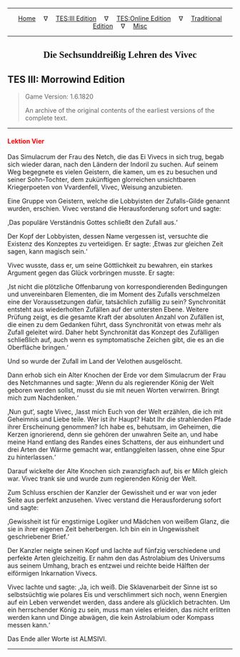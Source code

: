 
---

<!-- Jekyll Page Links -->

<center>
<a href="../../../../index.html">Home</a>
&emsp;&nabla;&emsp;
<a href="../../../index-tes3.html">TES:III Edition</a>
&emsp;&nabla;&emsp;
<a href="../../../index-teso.html">TES:Online Edition</a>
&emsp;&nabla;&emsp;
<a href="../../../index-traditional.html">Traditional Edition</a>
&emsp;&nabla;&emsp;
<a href="../../../index-misc.html">Misc</a>
</center>

<!-- Markdown Body Below: -->

---

<center>
<h2><span style="font-family:Georgia">Die Sechsunddreißig Lehren des Vivec</span></h2>
</center>

## TES III: Morrowind Edition

> Game Version: 1.6.1820
>
> An archive of the original contents of the earliest versions of the complete text.

---

#### <span style="color:red">Lektion Vier</span>

Das Simulacrum der Frau des Netch, die das Ei Vivecs in sich trug, begab sich wieder daran, nach den Ländern der Indoril zu suchen. Auf seinem Weg begegnete es vielen Geistern, die kamen, um es zu besuchen und seiner Sohn-Tochter, dem zukünftigen glorreichen unsichtbaren Kriegerpoeten von Vvardenfell, Vivec, Weisung anzubieten.

Eine Gruppe von Geistern, welche die Lobbyisten der Zufalls-Gilde genannt wurden, erschien. Vivec verstand die Herausforderung sofort und sagte:

‚Das populäre Verständnis Gottes schließt den Zufall aus.‘

Der Kopf der Lobbyisten, dessen Name vergessen ist, versuchte die Existenz des Konzeptes zu verteidigen. Er sagte: ‚Etwas zur gleichen Zeit sagen, kann magisch sein.‘

Vivec wusste, dass er, um seine Göttlichkeit zu bewahren, ein starkes Argument gegen das Glück vorbringen musste. Er sagte:

‚Ist nicht die plötzliche Offenbarung von korrespondierenden Bedingungen und unvereinbaren Elementen, die im Moment des Zufalls verschmelzen eine der Voraussetzungen dafür, tatsächlich zufällig zu sein? Synchronität entsteht aus wiederholten Zufällen auf der untersten Ebene. Weitere Prüfung zeigt, es die gesamte Kraft der absoluten Anzahl von Zufällen ist, die einen zu dem Gedanken führt, dass Synchronität von etwas mehr als Zufall geleitet wird. Daher hebt Synchronität das Konzept des Zufälligen schließlich auf, auch wenn es symptomatische Zeichen gibt, die es an die Oberfläche bringen.‘

Und so wurde der Zufall im Land der Velothen ausgelöscht.

Dann erhob sich ein Alter Knochen der Erde vor dem Simulacrum der Frau des Netchmannes und sagte: ‚Wenn du als regierender König der Welt geboren werden sollst, musst du sie mit neuen Worten verwirren. Bringt mich zum Nachdenken.‘

‚Nun gut‘, sagte Vivec, ‚lasst mich Euch von der Welt erzählen, die ich mit Geheimnis und Liebe teile. Wer ist ihr Haupt? Habt Ihr die strahlenden Pfade ihrer Erscheinung genommen? Ich habe es, behutsam, im Geheimen, die Kerzen ignorierend, denn sie gehören der unwahren Seite an, und habe meine Hand entlang des Randes eines Schattens, der aus einhundert und drei Arten der Wärme gemacht war, entlanggleiten lassen, ohne eine Spur zu hinterlassen.‘

Darauf wickelte der Alte Knochen sich zwanzigfach auf, bis er Milch gleich war. Vivec trank sie und wurde zum regierenden König der Welt.

Zum Schluss erschien der Kanzler der Gewissheit und er war von jeder Seite aus perfekt anzusehen. Vivec verstand die Herausforderung sofort und sagte:

‚Gewissheit ist für engstirnige Logiker und Mädchen von weißem Glanz, die sie in ihrer eigenen Zeit beherbergen. Ich bin ein in Ungewissheit geschriebener Brief.‘

Der Kanzler neigte seinen Kopf und lachte auf fünfzig verschiedene und perfekte Arten gleichzeitig. Er nahm den das Astrolabium des Universums aus seinem Umhang, brach es entzwei und reichte beide Hälften der eiförmigen Inkarnation Vivecs.

Vivec lachte und sagte: ‚Ja, ich weiß. Die Sklavenarbeit der Sinne ist so selbstsüchtig wie polares Eis und verschlimmert sich noch, wenn Energien auf ein Leben verwendet werden, dass andere als glücklich betrachten. Um ein herrschender König zu sein, muss man vieles erleiden, das nicht erlitten werden kann und Dinge abwägen, die kein Astrolabium oder Kompass messen kann.‘

Das Ende aller Worte ist ALMSIVI.

---

